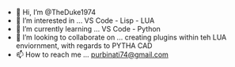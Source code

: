 - 👋 Hi, I’m @TheDuke1974
- 👀 I’m interested in ... VS Code - Lisp - LUA
- 🌱 I’m currently learning ... VS Code - Python
- 💞️ I’m looking to collaborate on ... creating plugins within teh LUA enviornment, with regards to PYTHA CAD
- 📫 How to reach me ... purbinati74@gmail.com

<!---
TheDuke1974/TheDuke1974 is a ✨ special ✨ repository because its `README.md` (this file) appears on your GitHub profile.
You can click the Preview link to take a look at your changes.
--->
